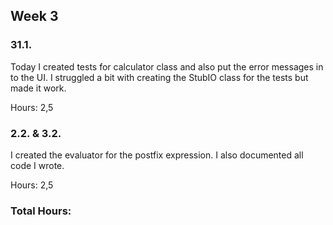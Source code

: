 ## Week 3

### 31.1.

Today I created tests for calculator class and also put the error messages in to the UI. I struggled a bit with creating the StubIO class for the tests but made it work.

Hours: 2,5

### 2.2. & 3.2.

I created the evaluator for the postfix expression. I also documented all code I wrote.

Hours: 2,5

### Total Hours:
